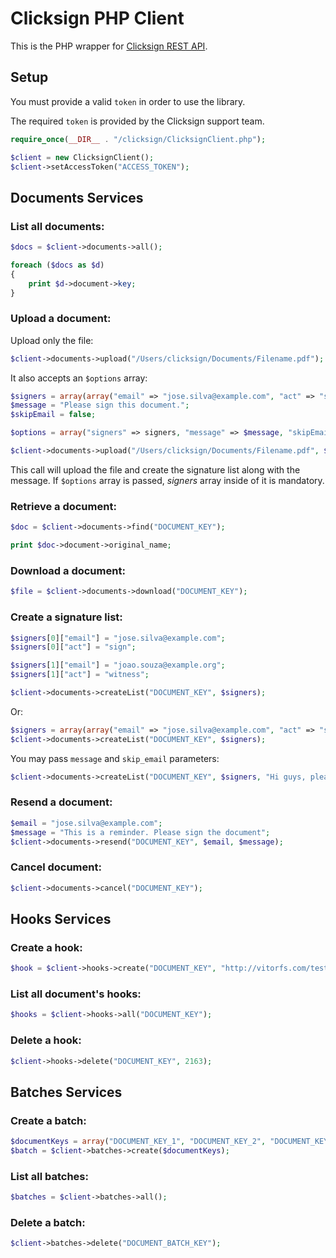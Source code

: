 # Clicksign PHP Client

This is the PHP wrapper for [Clicksign REST API](http://clicksign.readme.io).

## Setup

You must provide a valid `token` in order to use the library.

The required `token` is provided by the Clicksign support team.

```php
require_once(__DIR__ . "/clicksign/ClicksignClient.php");

$client = new ClicksignClient();
$client->setAccessToken("ACCESS_TOKEN");
```

## Documents Services

### List all documents:

```php
$docs = $client->documents->all();

foreach ($docs as $d)
{
    print $d->document->key;
}
```

### Upload a document:

Upload only the file:

```php
$client->documents->upload("/Users/clicksign/Documents/Filename.pdf");
```

It also accepts an ```$options``` array:
```php
$signers = array(array("email" => "jose.silva@example.com", "act" => "sign"), array("email" => "joao.souza@example.org", "act" => "witness"));
$message = "Please sign this document.";
$skipEmail = false;

$options = array("signers" => signers, "message" => $message, "skipEmail" => $skipEmail);

$client->documents->upload("/Users/clicksign/Documents/Filename.pdf", $options);
```

This call will upload the file and create the signature list along with the message. If ```$options``` array is passed, _signers_ array inside of it is mandatory.

### Retrieve a document:

```php
$doc = $client->documents->find("DOCUMENT_KEY");

print $doc->document->original_name;
```

### Download a document:

```php
$file = $client->documents->download("DOCUMENT_KEY");
```

### Create a signature list:

```php
$signers[0]["email"] = "jose.silva@example.com";
$signers[0]["act"] = "sign";

$signers[1]["email"] = "joao.souza@example.org";
$signers[1]["act"] = "witness";

$client->documents->createList("DOCUMENT_KEY", $signers);
```

Or:

```php
$signers = array(array("email" => "jose.silva@example.com", "act" => "sign"), array("email" => "joao.souza@example.org", "act" => "witness"));
$client->documents->createList("DOCUMENT_KEY", $signers);
```

You may pass `message` and `skip_email` parameters:

```php
$client->documents->createList("DOCUMENT_KEY", $signers, "Hi guys, please sign this document.", false);
```

### Resend a document:

```php
$email = "jose.silva@example.com";
$message = "This is a reminder. Please sign the document";
$client->documents->resend("DOCUMENT_KEY", $email, $message);
```

### Cancel document:

```php
$client->documents->cancel("DOCUMENT_KEY");
```

## Hooks Services

### Create a hook:

```php
$hook = $client->hooks->create("DOCUMENT_KEY", "http://vitorfs.com/teste/doSomething.php");
```

### List all document's hooks:

```php
$hooks = $client->hooks->all("DOCUMENT_KEY");
```

### Delete a hook:

```php
$client->hooks->delete("DOCUMENT_KEY", 2163);
```

## Batches Services

### Create a batch:

```php
$documentKeys = array("DOCUMENT_KEY_1", "DOCUMENT_KEY_2", "DOCUMENT_KEY_3");
$batch = $client->batches->create($documentKeys);
```

### List all batches:

```php
$batches = $client->batches->all();
```

### Delete a batch:

```php
$client->batches->delete("DOCUMENT_BATCH_KEY");
```
